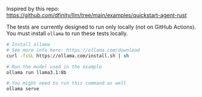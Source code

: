 Inspired by this repo: https://github.com/dfinity/llm/tree/main/examples/quickstart-agent-rust

The tests are currently designed to run only locally (not on GitHub Actions). You must install `ollama` to run these tests locally.

```bash
# Install ollama
# See more info here: https://ollama.com/download
curl -fsSL https://ollama.com/install.sh | sh

# Run the model used in the example
ollama run llama3.1:8b

# You might need to run this command as well
ollama serve
```
